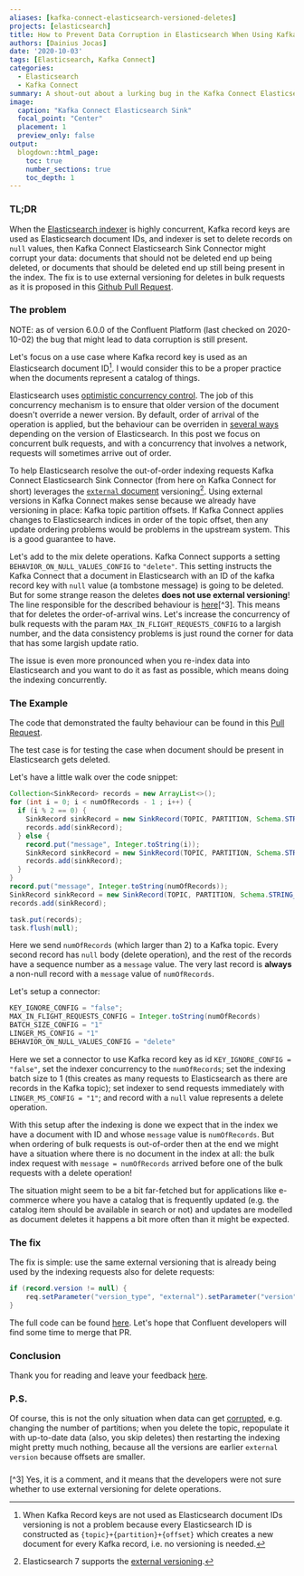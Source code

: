 ```yaml
---
aliases: [kafka-connect-elasticsearch-versioned-deletes]
projects: [elasticsearch]
title: How to Prevent Data Corruption in Elasticsearch When Using Kafka Connect Elasticsearch Sink Connector
authors: [Dainius Jocas]
date: '2020-10-03'
tags: [Elasticsearch, Kafka Connect]
categories:
  - Elasticsearch
  - Kafka Connect
summary: A shout-out about a lurking bug in the Kafka Connect Elasticsearch Sink connector
image:
  caption: "Kafka Connect Elasticsearch Sink"
  focal_point: "Center"
  placement: 1
  preview_only: false
output:
  blogdown::html_page:
    toc: true
    number_sections: true
    toc_depth: 1
---
```


### TL;DR

When the [Elasticsearch indexer](https://github.com/confluentinc/kafka-connect-elasticsearch) is highly concurrent, Kafka record keys are used as Elasticsearch document IDs, and indexer is set to delete records on `null` values, then Kafka Connect Elasticsearch Sink Connector might corrupt your data: documents that should not be deleted end up being deleted, or documents that should be deleted end up still being present in the index. The fix is to use external versioning for deletes in bulk requests as it is proposed in this [Github Pull Request](https://github.com/confluentinc/kafka-connect-elasticsearch/pull/422).

### The problem

NOTE: as of version 6.0.0 of the Confluent Platform (last checked on 2020-10-02) the bug that might lead to data corruption is still present.

Let's focus on a use case where Kafka record key is used as an Elasticsearch document ID[^2]. I would consider this to be a proper practice when the documents represent a catalog of things.

Elasticsearch uses [optimistic concurrency control](https://www.elastic.co/guide/en/elasticsearch/reference/current/optimistic-concurrency-control.html). The job of this concurrency mechanism is to ensure that older version of the document doesn't override a newer version. By default, order of arrival of the operation is applied, but the behaviour can be overriden in [several ways](https://www.elastic.co/blog/elasticsearch-versioning-support) depending on the version of Elasticsearch. In this post we focus on concurrent bulk requests, and with a concurrency that involves a network, requests will sometimes arrive out of order.

To help Elasticsearch resolve the out-of-order indexing requests Kafka Connect Elasticsearch Sink Connector (from here on Kafka Connect for short) leverages the [`external` document](https://github.com/confluentinc/kafka-connect-elasticsearch/blob/7256e9473cea690c373058b88fffd1111870cfe6/src/main/java/io/confluent/connect/elasticsearch/jest/JestElasticsearchClient.java#L564) versioning[^1]. Using external versions in Kafka Connect makes sense because we already have versioning in place: Kafka topic partition offsets. If Kafka Connect applies changes to Elasticsearch indices in order of the topic offset, then any update ordering problems would be problems in the upstream system. This is a good guarantee to have.

Let's add to the mix delete operations. Kafka Connect supports a setting `BEHAVIOR_ON_NULL_VALUES_CONFIG` to `"delete"`. This setting instructs the Kafka Connect that a document in Elasticsearch with an ID of the kafka record key with `null` value (a tombstone message) is going to be deleted. But for some strange reason the deletes **does not use external versioning**! The line responsible for the described behaviour is [here](https://github.com/confluentinc/kafka-connect-elasticsearch/blob/7256e9473cea690c373058b88fffd1111870cfe6/src/main/java/io/confluent/connect/elasticsearch/jest/JestElasticsearchClient.java#L554)[^3]. This means that for deletes the order-of-arrival wins. Let's increase the concurrency of bulk requests with the param `MAX_IN_FLIGHT_REQUESTS_CONFIG` to a largish number, and the data consistency problems is just round the corner for data that has some largish update ratio.

The issue is even more pronounced when you re-index data into Elasticsearch and you want to do it as fast as possible, which means doing the indexing concurrently.

### The Example

The code that demonstrated the faulty behaviour can be found in this [Pull Request](https://github.com/confluentinc/kafka-connect-elasticsearch/pull/422). 

The test case is for testing the case when document should be present in Elasticsearch gets deleted.

Let's have a little walk over the code snippet:
```java
Collection<SinkRecord> records = new ArrayList<>();
for (int i = 0; i < numOfRecords - 1 ; i++) {
  if (i % 2 == 0) {
    SinkRecord sinkRecord = new SinkRecord(TOPIC, PARTITION, Schema.STRING_SCHEMA, key, schema, null, i);
    records.add(sinkRecord);
  } else {
    record.put("message", Integer.toString(i));
    SinkRecord sinkRecord = new SinkRecord(TOPIC, PARTITION, Schema.STRING_SCHEMA, key, schema, record, i);
    records.add(sinkRecord);
  }
}
record.put("message", Integer.toString(numOfRecords));
SinkRecord sinkRecord = new SinkRecord(TOPIC, PARTITION, Schema.STRING_SCHEMA, key, schema, record, numOfRecords);
records.add(sinkRecord);

task.put(records);
task.flush(null);
```

Here we send `numOfRecords` (which larger than 2) to a Kafka topic. Every second record has `null` body (delete operation), and the rest of the records have a sequence number as a `message` value. The very last record is **always** a non-null record with a `message` value of `numOfRecords`.

Let's setup a connector:
```java
KEY_IGNORE_CONFIG = "false";
MAX_IN_FLIGHT_REQUESTS_CONFIG = Integer.toString(numOfRecords)
BATCH_SIZE_CONFIG = "1"
LINGER_MS_CONFIG = "1"
BEHAVIOR_ON_NULL_VALUES_CONFIG = "delete"
```
Here we set a connector to use Kafka record key as id `KEY_IGNORE_CONFIG = "false"`, set the indexer concurrency to the `numOfRecords`; set the indexing batch size to 1 (this creates as many requests to Elasticsearch as there are records in the Kafka topic); set indexer to send requests immediately with `LINGER_MS_CONFIG = "1"`; and record with a `null` value represents a delete operation.

With this setup after the indexing is done we expect that in the index we have a document with ID and whose `message` value is `numOfRecords`. But when ordering of bulk requests is out-of-order then at the end we might have a situation where there is no document in the index at all: the bulk index request with `message = numOfRecords` arrived before one of the bulk requests with a delete operation!

The situation might seem to be a bit far-fetched but for applications like e-commerce where you have a catalog that is frequently updated (e.g. the catalog item should be available in search or not) and updates are modelled as document deletes it happens a bit more often than it might be expected.

### The fix

The fix is simple: use the same external versioning that is already being used by the indexing requests also for delete requests:
```java
if (record.version != null) {
    req.setParameter("version_type", "external").setParameter("version", record.version);
}
```

The full code can be found [here](ttps://github.com/confluentinc/kafka-connect-elasticsearch/pull/422). Let's hope that Confluent developers will find some time to merge that PR.

### Conclusion

Thank you for reading and leave your feedback [here](https://github.com/dainiusjocas/blog/issues/12).

### P.S.
 
Of course, this is not the only situation when data can get [corrupted](https://github.com/confluentinc/kafka-connect-elasticsearch/issues), e.g. changing the number of partitions; when you delete the topic, repopulate it with up-to-date data (also, you skip deletes) then restarting the indexing might pretty much nothing, because all the versions are earlier `external version` because offsets are smaller.

### 

[^1]: Elasticsearch 7 supports the [external versioning](https://www.elastic.co/guide/en/elasticsearch/reference/current/breaking-changes-7.0.html#_internal_versioning_is_no_longer_supported_for_optimistic_concurrency_control).

[^2]: When Kafka Record keys are not used as Elasticsearch document IDs versioning is not a problem because every Elasticsearch ID is constructed as `{topic}+{partition}+{offset}` which creates a new document for every Kafka record, i.e. no versioning is needed.

[^3] Yes, it is a comment, and it means that the developers were not sure whether to use external versioning for delete operations.
